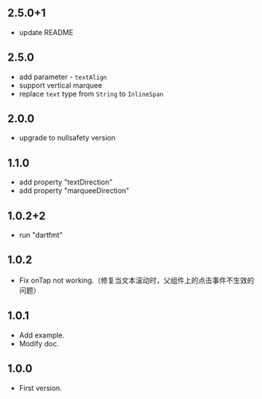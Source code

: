 ## 2.5.0+1
  - update README
## 2.5.0
  - add parameter - `textAlign`
  - support vertical marquee
  - replace `text` type from `String` to `InlineSpan`
## 2.0.0
  - upgrade to nullsafety version
## 1.1.0
  - add property "textDirection"
  - add property "marqueeDirection"
## 1.0.2+2
  - run "dartfmt"
## 1.0.2
  - Fix onTap not working.（修复当文本滚动时，父组件上的点击事件不生效的问题）
## 1.0.1
  - Add example.
  - Modify doc.
## 1.0.0
  - First version.
